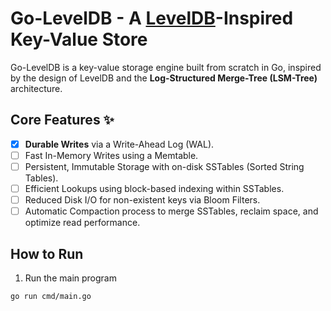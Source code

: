 # Go-LevelDB - A [LevelDB](https://github.com/google/leveldb)-Inspired Key-Value Store

Go-LevelDB is a key-value storage engine built from scratch in Go,
inspired by the design of LevelDB and the **Log-Structured Merge-Tree (LSM-Tree)** architecture.

## Core Features ✨
- [x] **Durable Writes** via a Write-Ahead Log (WAL).
- [ ] Fast In-Memory Writes using a Memtable.
- [ ] Persistent, Immutable Storage with on-disk SSTables (Sorted String Tables).
- [ ] Efficient Lookups using block-based indexing within SSTables.
- [ ] Reduced Disk I/O for non-existent keys via Bloom Filters.
- [ ] Automatic Compaction process to merge SSTables, reclaim space, and optimize read performance.

## How to Run
1. Run the main program
```bash
go run cmd/main.go
```